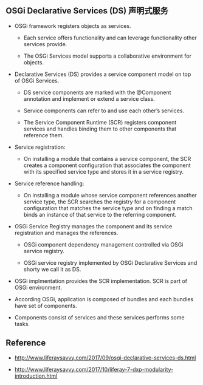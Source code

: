 ## OSGi Declarative Services (DS) 声明式服务

- OSGi framework registers objects as services. 

  - Each service offers functionality and can leverage functionality other services provide. 

  - The OSGi Services model supports a collaborative environment for objects.

- Declarative Services (DS) provides a service component model on top of OSGi Services. 

  - DS service components are marked with the @Component annotation and implement or extend a service class.
  
  - Service components can refer to and use each other’s services.
  
  - The Service Component Runtime (SCR) registers component services and handles binding them to other components that reference them.

- Service registration: 

  - On installing a module that contains a service component, the SCR creates a component configuration that associates the component with its specified service type and stores it in a service registry.

- Service reference handling:

  - On installing a module whose service component references another service type, the SCR searches the registry for a component configuration that matches the service type and on finding a match binds an instance of that service to the referring component.

- OSGi Service Registry manages the component and its service registration and manages the references. 

  - OSGi component dependency management controlled via OSGi service registry. 

  - OSGi service registry implemented by OSGi Declarative Services and shorty we call it as DS.

- OSGi implmentation provides the SCR implementation. SCR is part of OSGi environment.

- According OSGi, application is composed of bundles and each bundles have set of components.

- Components consist of services and these services performs some tasks.

## Reference 

- http://www.liferaysavvy.com/2017/09/osgi-declarative-services-ds.html

- http://www.liferaysavvy.com/2017/10/liferay-7-dxp-modularity-introduction.html
